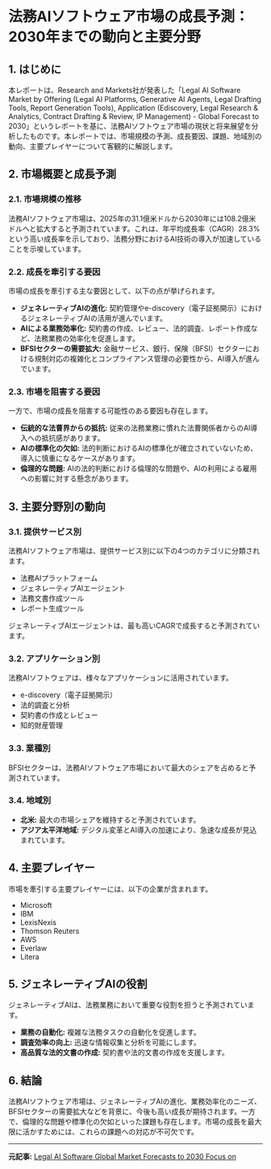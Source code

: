 # 法務AIソフトウェア市場の成長予測：2030年までの動向と主要分野

## 1. はじめに

本レポートは、Research and Markets社が発表した「Legal AI Software Market by Offering (Legal AI Platforms, Generative AI Agents, Legal Drafting Tools, Report Generation Tools), Application (Ediscovery, Legal Research & Analytics, Contract Drafting & Review, IP Management) - Global Forecast to 2030」というレポートを基に、法務AIソフトウェア市場の現状と将来展望を分析したものです。本レポートでは、市場規模の予測、成長要因、課題、地域別の動向、主要プレイヤーについて客観的に解説します。

## 2. 市場概要と成長予測

### 2.1. 市場規模の推移

法務AIソフトウェア市場は、2025年の31.1億米ドルから2030年には108.2億米ドルへと拡大すると予測されています。これは、年平均成長率（CAGR）28.3%という高い成長率を示しており、法務分野におけるAI技術の導入が加速していることを示唆しています。

### 2.2. 成長を牽引する要因

市場の成長を牽引する主な要因として、以下の点が挙げられます。

* **ジェネレーティブAIの進化:** 契約管理やe-discovery（電子証拠開示）におけるジェネレーティブAIの活用が進んでいます。
* **AIによる業務効率化:** 契約書の作成、レビュー、法的調査、レポート作成など、法務業務の効率化を促進します。
* **BFSIセクターの需要拡大:** 金融サービス、銀行、保険（BFSI）セクターにおける規制対応の複雑化とコンプライアンス管理の必要性から、AI導入が進んでいます。

### 2.3. 市場を阻害する要因

一方で、市場の成長を阻害する可能性のある要因も存在します。

* **伝統的な法曹界からの抵抗:** 従来の法務業務に慣れた法曹関係者からのAI導入への抵抗感があります。
* **AIの標準化の欠如:** 法的判断におけるAIの標準化が確立されていないため、導入に慎重になるケースがあります。
* **倫理的な問題:** AIの法的判断における倫理的な問題や、AIの利用による雇用への影響に対する懸念があります。

## 3. 主要分野別の動向

### 3.1. 提供サービス別

法務AIソフトウェア市場は、提供サービス別に以下の4つのカテゴリに分類されます。

* 法務AIプラットフォーム
* ジェネレーティブAIエージェント
* 法務文書作成ツール
* レポート生成ツール

ジェネレーティブAIエージェントは、最も高いCAGRで成長すると予測されています。

### 3.2. アプリケーション別

法務AIソフトウェアは、様々なアプリケーションに活用されています。

* e-discovery（電子証拠開示）
* 法的調査と分析
* 契約書の作成とレビュー
* 知的財産管理

### 3.3. 業種別

BFSIセクターは、法務AIソフトウェア市場において最大のシェアを占めると予測されています。

### 3.4. 地域別

* **北米:** 最大の市場シェアを維持すると予測されています。
* **アジア太平洋地域:** デジタル変革とAI導入の加速により、急速な成長が見込まれています。

## 4. 主要プレイヤー

市場を牽引する主要プレイヤーには、以下の企業が含まれます。

* Microsoft
* IBM
* LexisNexis
* Thomson Reuters
* AWS
* Everlaw
* Litera

## 5. ジェネレーティブAIの役割

ジェネレーティブAIは、法務業務において重要な役割を担うと予測されています。

* **業務の自動化:** 複雑な法務タスクの自動化を促進します。
* **調査効率の向上:** 迅速な情報収集と分析を可能にします。
* **高品質な法的文書の作成:** 契約書や法的文書の作成を支援します。

## 6. 結論

法務AIソフトウェア市場は、ジェネレーティブAIの進化、業務効率化のニーズ、BFSIセクターの需要拡大などを背景に、今後も高い成長が期待されます。一方で、倫理的な問題や標準化の欠如といった課題も存在します。市場の成長を最大限に活かすためには、これらの課題への対応が不可欠です。

---


**元記事:** [Legal AI Software Global Market Forecasts to 2030 Focus on](https://www.globenewswire.com/news-release/2025/04/16/3062348/0/en/Legal-AI-Software-Global-Market-Forecasts-to-2030-Focus-on-Legal-AI-Platforms-Generative-AI-Agents-Legal-Drafting-Tools-Report-Generation-Tools.html)